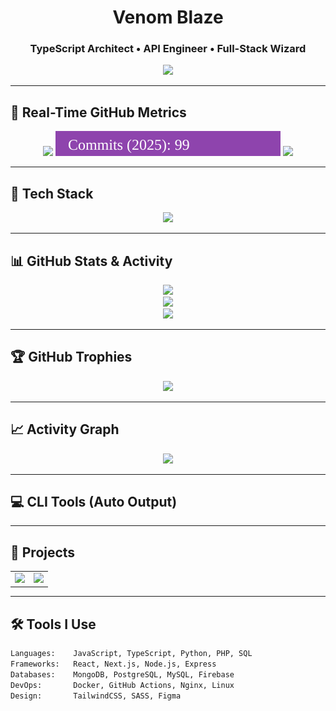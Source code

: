<h1 align="center">Venom Blaze</h1>
<h3 align="center">TypeScript Architect • API Engineer • Full-Stack Wizard</h3>

<p align="center">
  <img src="https://readme-typing-svg.herokuapp.com?font=Fira+Code&size=20&pause=1000&color=00FFFF&center=true&width=500&lines=Build+Fast.;Build+Clean.;Think+Beyond+the+Syntax." />
</p>

---

## 🔄 Real-Time GitHub Metrics

<p align="center">
  <img src="https://img.shields.io/github/stars/venomblaze-alpha?style=flat-square&color=yellow&label=GitHub%20Stars" />
  <img src="https://raw.githubusercontent.com/venomblaze-alpha/venomblaze-alpha/main/.github/badges/commit-badge.svg" />
  <img src="https://img.shields.io/github/followers/venomblaze-alpha?style=flat-square&color=blueviolet&label=Followers" />
</p>

---

## 🧠 Tech Stack

<p align="center">
  <img src="https://skillicons.dev/icons?i=html,css,js,ts,react,nextjs,nodejs,express,python,php,mongodb,mysql,postgres,firebase,git,github,docker,linux,vscode" />
</p>

---

## 📊 GitHub Stats & Activity

<p align="center">
  <img src="https://github-readme-stats.vercel.app/api?username=venomblaze-alpha&show_icons=true&theme=tokyonight&hide_border=true&count_private=true" />
  <br />
  <img src="https://streak-stats.demolab.com?user=venomblaze-alpha&theme=tokyonight&hide_border=true" />
  <br />
  <img src="https://github-readme-stats.vercel.app/api/top-langs/?username=venomblaze-alpha&layout=compact&theme=tokyonight&hide_border=true" />
</p>

---

## 🏆 GitHub Trophies

<p align="center">
  <img src="https://github-profile-trophy.vercel.app/?username=venomblaze-alpha&theme=algolia&no-frame=true&no-bg=true&margin-w=10&column=6" />
</p>

---

## 📈 Activity Graph

<p align="center">
  <img src="https://github-readme-activity-graph.vercel.app/graph?username=venomblaze-alpha&theme=tokyo-night&hide_border=true" />
</p>


---

## 💻 CLI Tools (Auto Output)

---

## 🚀 Projects

<table align="center">
  <tr>
    <td align="center">
      <a href="https://github.com/venomblaze-alpha/venom-anime-vault">
        <img src="https://github-readme-stats.vercel.app/api/pin/?username=venomblaze-alpha&repo=venom-anime-vault&theme=tokyonight&hide_border=true" />
      </a>
    </td>
    <td align="center">
      <a href="https://github.com/venomblaze-alpha/code-converter">
        <img src="https://github-readme-stats.vercel.app/api/pin/?username=venomblaze-alpha&repo=code-converter&theme=tokyonight&hide_border=true" />
      </a>
    </td>
  </tr>
</table>

---

## 🛠 Tools I Use

```bash
Languages:    JavaScript, TypeScript, Python, PHP, SQL
Frameworks:   React, Next.js, Node.js, Express
Databases:    MongoDB, PostgreSQL, MySQL, Firebase
DevOps:       Docker, GitHub Actions, Nginx, Linux
Design:       TailwindCSS, SASS, Figma

